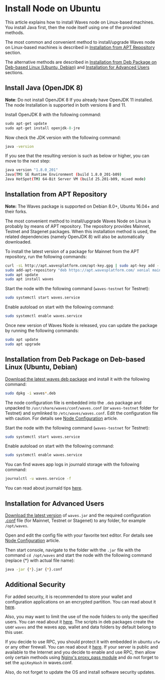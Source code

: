 # Install Node on Ubuntu

This article explains how to install Waves node on Linux-based machines.
You install Java first, then the node itself using one of the provided methods.

The most common and convenient method to install/upgrade Waves node on Linux-based machines is described in [Installation from APT Repository](#installation-from-apt-repository) section.

The alternative methods are described in [Installation from Deb Package on Deb-based Linux (Ubuntu, Debian)](#installation-from-deb-package-on-deb-based-linux-ubuntu-debian) and [Installation for Advanced Users](#installation-for-advanced-users) sections.

## Install Java (OpenJDK 8)

**Note**: Do not install OpenJDK 8 If you already have OpenJDK 11 installed. The node Installation is supported in both versions 8 and 11.

Install OpenJDK 8 with the following command:

```cpp
sudo apt-get update
sudo apt-get install openjdk-8-jre
```

Now check the JDK version with the following command:

```bash
java -version
```

If you see that the resulting version is such as below or higher, you can move to the next step:

```bash
java version "1.8.0_201"
Java(TM) SE Runtime Environment (build 1.8.0_201-b09)
Java HotSpot(TM) 64-Bit Server VM (build 25.201-b09, mixed mode)
```

## Installation from APT Repository

**Note:** The Waves package is supported on Debian 8.0+, Ubuntu 16.04+ and their forks.

The most convenient method to install/upgrade Waves Node on Linux is probably by means of APT repository. The repository provides Mainnet, Testnet and Stagenet packages.
When this installation method is used, the related dependencies (namely OpenJDK 8) will also be automatically downloaded.

To install the latest version of a package for Mainnet from the APT repository, run the following commands:

```bash
curl -sL http://apt.wavesplatform.com/apt-key.gpg | sudo apt-key add -
sudo add-apt-repository "deb https://apt.wavesplatform.com/ xenial mainnet"
sudo apt update
sudo apt install waves
```

Start the node with the following command (`waves-testnet` for Testnet):

```bash
sudo systemctl start waves.service
```

Enable autoload on start with the following command:

```bash
sudo systemctl enable waves.service
```

Once new version of Waves Node is released, you can update the package by running the following commands:

```bash
sudo apt update
sudo apt upgrade
```

## Installation from Deb Package on Deb-based Linux (Ubuntu, Debian)

[Download the latest waves deb package](https://github.com/wavesplatform/Waves/releases) and install it with the following command:

```bash
sudo dpkg -i waves*.deb
```

The node configuration file is embedded into the `.deb` package and unpacked to `/usr/share/waves/conf/waves.conf` (or `waves-testnet` folder for Testnet) and symlinked to `/etc/waves/waves.conf`. Edit the configuration file with caution. For details see [Node Configuration](/en/waves-node/node-configuration) article.

Start the node with the following command (`waves-testnet` for Testnet):

```bash
sudo systemctl start waves.service
```

Enable autoload on start with the following command:

```bash
sudo systemctl enable waves.service
```

You can find waves app logs in journald storage with the following command:

```bash
journalctl -u waves.service -f
```

You can read about journald tips [here](https://www.digitalocean.com/community/tutorials/how-to-use-journalctl-to-view-and-manipulate-systemd-logs).

## Installation for Advanced Users

[Download the latest version](https://github.com/wavesplatform/Waves/releases) of `waves.jar` and the required configuration [.conf](https://github.com/wavesplatform/Waves/tree/master/node) file (for Mainnet, Testnet or Stagenet) to any folder, for example `/opt/waves`.

Open and edit the config file with your favorite text editor. For details see [Node Configuration](/en/waves-node/node-configuration) article.

Then start console, navigate to the folder with the `.jar` file with the command `cd /opt/waves` and start the node with the following command (replace {*} with actual file name):

```bash
java -jar {*}.jar {*}.conf
```

<!-- ### Installation from Source

* add to your ~/.bashrc for increase memory for jvm:

  ```bash
  SBT_OPTS="-XX:MaxJavaStackTraceDepth=5000 -Xmx2536M -XX:+CMSClassUnloadingEnabled -Xss2M"
  ```
  
* Run the following command in console:

  ```bash
  sudo apt install sbt
  ```

* Clone the repository:

  ```bash
  git clone git@github.com:wavesplatform/Waves.git
  ```

* Run SBT at project folder:

  ```bash
  cd waves_project
  sbt
  packageAll
  ```

* Import project to Intellij Idea

* Download featured `Scala` plugin for Intellij

* On import of the project select this checkbox:

  ```bash
  [x] Use sbt shell for build and import
  ```

* Increase heap size to 2048 MB,

* Setup plugin "Scala Fmt"

* Enjoy -->

## Additional Security

For added security, it is recommended to store your wallet and configuration applications on an encrypted partition. You can read about it [here](https://help.ubuntu.com/community/EncryptedFilesystems).

Also, you may want to limit the use of the node folders to only the specified users. You can read about it [here](http://manpages.ubuntu.com/manpages/precise/man1/chown.1.html). The scripts in deb packages create the user `waves` and the waves app, wallet and data folders by default belong to this user.

If you decide to use RPC, you should protect it with embedded in ubuntu `ufw` or any other firewall. You can read about it [here](https://www.digitalocean.com/community/tutorials/how-to-setup-a-firewall-with-ufw-on-an-ubuntu-and-debian-cloud-server). If your server is public and available to the Internet and you decide to enable and use RPC, then allow only certain methods using [Nginx's proxy\_pass module](http://nginx.org/en/docs/http/ngx_http_proxy_module.html) and do not forget to set the `apiKeyHash` in waves.conf.

Also, do not forget to update the OS and install software security updates.
